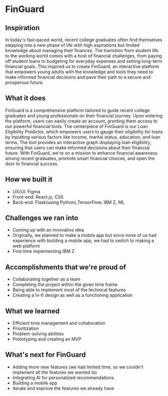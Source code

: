 # FinGuard

## Inspiration
In today's fast-paced world, recent college graduates often find themselves stepping into a new phase of life with high aspirations but limited knowledge about managing their finances. The transition from student life to the working world comes with a host of financial challenges, from paying off student loans to budgeting for everyday expenses and setting long-term financial goals. This inspired us to create FinGuard, an interactive platform that empowers young adults with the knowledge and tools they need to make informed financial decisions and pave their path to a secure and prosperous future.


## What it does
FinGuard is a comprehensive platform tailored to guide recent college graduates and young professionals on their financial journey. Upon entering the platform, users can easily create an account, granting them access to our powerful financial tools. The centerpiece of FinGuard is our Loan Eligibility Predictor, which empowers users to gauge their eligibility for loans by inputting various factors like income, marital status, education, and loan terms. The tool provides an interactive graph displaying loan eligibility, ensuring that users can make informed decisions about their financial future. With FinGuard, we're on a mission to enhance financial awareness among recent graduates, promote smart financial choices, and open the door to financial success.

## How we built it
- UX/UI: Figma
- Front-end: React.js, CSS
- Back-end: Flask(using Python),TensorFlow, IBM Z, ML

## Challenges we ran into
- Coming up with an innovative idea
- Originally, we planned to make a mobile app but since none of us had experience with building a mobile app, we had to switch to making a web platform
- First time implementing IBM Z

## Accomplishments that we're proud of
- Collaborating together as a team 
- Completing the project within the given time frame
- Being able to implement most of the technical features
- Creating a hi-fi design as well as a functioning application

## What we learned
- Efficient time management and collaboration
- Prioritization
- Problem-solving abilities
- Prototyping and creating an MVP

## What's next for FinGuard
- Adding more new features (we had limited time, so we couldn't implement all the features we wanted to)
- Integrating AI for personalized recommendations
- Building a mobile app
- Iterate and improve the features we already have

